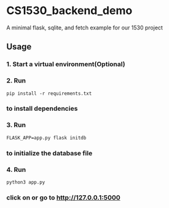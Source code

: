 # CS1530_backend_demo
A minimal flask, sqlite, and fetch example for our 1530 project
## Usage
### 1. Start a virtual environment(Optional)
### 2. Run 
```pip install -r requirements.txt```
### to install dependencies
### 3. Run
```FLASK_APP=app.py flask initdb```
### to initialize the database file
### 4. Run 
```python3 app.py```
### click on or go to http://127.0.0.1:5000
